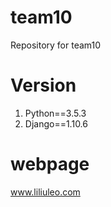 # team10
Repository for team10

# Version
1. Python==3.5.3
2. Django==1.10.6


# webpage
www.liliuleo.com
